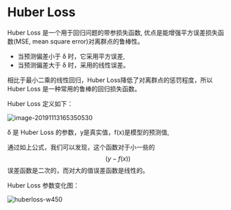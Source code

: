 # Huber Loss

Huber Loss 是一个用于回归问题的带参损失函数, 优点是能增强平方误差损失函数(MSE, mean square error)对离群点的鲁棒性。

- 当预测偏差小于 δ 时，它采用平方误差,
- 当预测偏差大于 δ 时，采用的线性误差。

相比于最小二乘的线性回归，Huber Loss降低了对离群点的惩罚程度，所以 Huber Loss 是一种常用的鲁棒的回归损失函数。



Huber Loss 定义如下：

![image-20191113165350530](https://tva1.sinaimg.cn/large/006y8mN6gy1g8wiigc950j318g0483z1.jpg)

δ 是 Huber Loss 的参数，y是真实值，f(x)是模型的预测值,

通过如上公式，我们可以发现，这个函数对于小一些的  $$(y-f(x))$$  误差函数是二次的，而对大的值误差函数是线性的。



Huber Loss 参数变化图：

![huberloss-w450](https://tva1.sinaimg.cn/large/006y8mN6gy1g8wilhs3ffg30p00fwad8.gif)